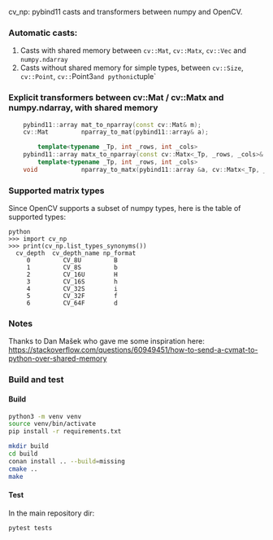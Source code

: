 cv_np: pybind11 casts and transformers between numpy and OpenCV.


### Automatic casts:

1. Casts with shared memory between `cv::Mat`, `cv::Matx`, `cv::Vec` and `numpy.ndarray`
2. Casts without shared memory for simple types, between `cv::Size`, `cv::Point`, `cv::`Point3` and pythonic `tuple`


### Explicit transformers between cv::Mat / cv::Matx and numpy.ndarray, with shared memory

````cpp
    pybind11::array mat_to_nparray(const cv::Mat& m);
    cv::Mat         nparray_to_mat(pybind11::array& a);

        template<typename _Tp, int _rows, int _cols>
    pybind11::array matx_to_nparray(const cv::Matx<_Tp, _rows, _cols>& m);
        template<typename _Tp, int _rows, int _cols>
    void            nparray_to_matx(pybind11::array &a, cv::Matx<_Tp, _rows, _cols>& out_matrix);
````

### Supported matrix types

Since OpenCV supports a subset of numpy types, here is the table of supported types:

````
python
>>> import cv_np
>>> print(cv_np.list_types_synonyms())
  cv_depth  cv_depth_name np_format  
     0         CV_8U         B      
     1         CV_8S         b      
     2         CV_16U        H      
     3         CV_16S        h      
     4         CV_32S        i      
     5         CV_32F        f      
     6         CV_64F        d      
````

### Notes

Thanks to Dan Mašek who gave me some inspiration here:
https://stackoverflow.com/questions/60949451/how-to-send-a-cvmat-to-python-over-shared-memory


### Build and test

#### Build
````bash
python3 -m venv venv
source venv/bin/activate
pip install -r requirements.txt

mkdir build
cd build
conan install .. --build=missing
cmake ..
make
````

#### Test

In the main repository dir:

````
pytest tests
````

